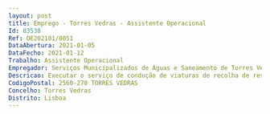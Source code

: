 ```yaml
--- 
layout: post
title: Emprego - Torres Vedras - Assistente Operacional
Id: 83538
Ref: OE202101/0051
DataAbertura: 2021-01-05
DataFecho: 2021-01-12
Trabalho: Assistente Operacional
Empregador: Serviços Municipalizados de Águas e Saneamento de Torres Vedras
Descricao: Executar o serviço de condução de viaturas de recolha de resíduos sólidos urbanos e equiparados, no âmbito das atribuições da Unidade de Operação de Resíduos, destes SMAS
CodigoPostal: 2560-270 TORRES VEDRAS
Concelho: Torres Vedras
Distrito: Lisboa
--- 
```

